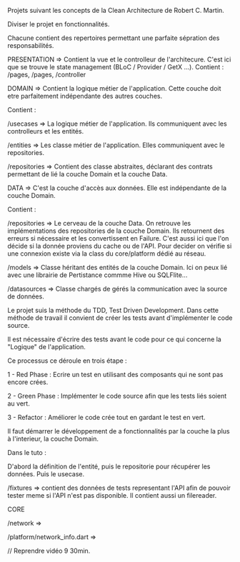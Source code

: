 Projets suivant les concepts de la Clean Architecture de Robert C. Martin.

Diviser le projet en fonctionnalités.

Chacune contient des repertoires permettant une parfaite sépration des responsabilités.

PRESENTATION => Contient la vue et le controlleur de l'architecure. C'est ici que se trouve le state management (BLoC / Provider / GetX ...).
Contient : /pages, /pages, /controller

DOMAIN => Contient la logique métier de l'application. Cette couche doit etre parfaitement indépendante des autres couches.

Contient :

/usecases => La logique métier de l'application.
Ils communiquent avec les controlleurs et les entités.

/entities => Les classe métier de l'application.
Elles communiquent avec le repositories.

/repositories => Contient des classe abstraites, déclarant des contrats permettant de lié la couche Domain et la couche Data.

DATA => C'est la couche d'accès aux données.
Elle est indépendante de la couche Domain.

Contient :

/repositories => Le cerveau de la couche Data.
On retrouve les implémentations des repositories de la couche Domain. Ils retournent des erreurs si nécessaire et les convertissent en Failure. C'est aussi ici que l'on décide si la donnée proviens du cache ou de l'API. Pour decider on vérifie si une connexion existe via la class du core/platform dédié au réseau.

/models => Classe héritant des entités de la couche Domain. Ici on peux lié avec une librairie de Pertistance commme Hive ou SQLFlite...

/datasources => Classe chargés de gérés la communication avec la source de données.

Le projet suis la méthode du TDD, Test Driven Development. Dans cette méthode de travail il convient de créer les tests avant d'implémenter le code source.

Il est nécessaire d'écrire des tests avant le code pour ce qui concerne la "Logique" de l'application.

Ce processus ce déroule en trois étape :

1 - Red Phase : Ecrire un test en utilisant des composants qui ne sont pas encore crées.

2 - Green Phase : Implémenter le code source afin que les tests liés soient au vert.

3 - Refactor : Améliorer le code crée tout en gardant le test en vert.

Il faut démarrer le développement de a fonctionnalités par la couche la plus à l'interieur, la couche Domain.

Dans le tuto :

D'abord la définition de l'entité, puis le repositorie pour récupérer les données. Puis le usecase.

/fixtures => contient des données de tests representant l'API afin de pouvoir tester meme si l'API n'est pas disponible.
Il contient aussi un filereader.

CORE

/network =>

/platform/network_info.dart =>


// Reprendre vidéo 9 30min.